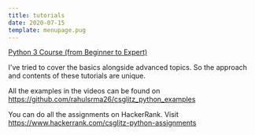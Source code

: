 ```yaml
---
title: tutorials
date: 2020-07-15
template: menupage.pug
---
```


<a href="https://www.youtube.com/playlist?list=PLM-vp8P4zveXYkzPrtiT4VZhZN3gGHYN3" target="_blank">
Python 3 Course (from Beginner to Expert)<i class="iconbtn fa fa-lg fa-youtube"></i></a>

I've tried to cover the basics alongside advanced topics. So the approach and contents of these tutorials are unique.

All the examples in the videos can be found on https://github.com/rahulsrma26/csglitz_python_examples

You can do all the assignments on HackerRank. Visit https://www.hackerrank.com/csglitz-python-assignments

